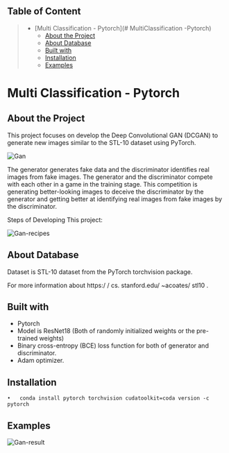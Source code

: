 
## Table of Content
> * [Multi Classification - Pytorch](# MultiClassification -Pytorch)
>   * [About the Project](#AbouttheProject)
>   * [About Database](#AboutDatabases)
>   * [Built with](#Builtwith)
>   * [Installation](#Installation)
>   * [Examples](#Example)

# Multi Classification - Pytorch
## About the Project
This project focuses on develop the Deep Convolutional GAN (DCGAN) to generate new images similar to the STL-10 dataset using PyTorch.

![Gan](https://user-images.githubusercontent.com/75105778/153688204-0a4fdaae-d7c0-44b8-b3c2-e95b0185e04d.jpg)

The generator generates fake data and the discriminator identifies real images from fake images. The generator and the discriminator compete with each other in a game in the training stage. This competition is generating better-looking images to deceive the discriminator by the generator and getting better at identifying real images from fake images by the discriminator.

Steps of Developing This project:

![Gan-recipes](https://user-images.githubusercontent.com/75105778/153688224-873dae4f-8d2f-4ede-aae4-c58d1397dff0.jpg)


## About Database

Dataset is STL-10 dataset from the PyTorch torchvision package.

For more information about  https:/ / cs. stanford.edu/ ~acoates/ stl10 .


## Built with
* Pytorch
* Model is ResNet18 (Both of randomly initialized weights or the pre-trained weights)
* Binary cross-entropy (BCE) loss function for both of generator and discriminator.
* Adam optimizer.

## Installation
    •	conda install pytorch torchvision cudatoolkit=coda version -c pytorch

## Examples


![Gan-result](https://user-images.githubusercontent.com/75105778/153688364-7b04e260-0f42-453b-af01-34dbd3bf2016.png)

